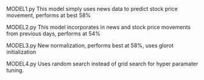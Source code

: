 MODEL1.py
This model simply uses news data to predict stock price movement, performs at best 58%


MODEL2.py
This model incorporates in news and stock price movements from previous days, performs at 54%

MODEL3.py
New normalization, performs best at 58%, uses glorot initialization

MODEL4.py
Uses random search instead of grid search for hyper paramater tuning.
